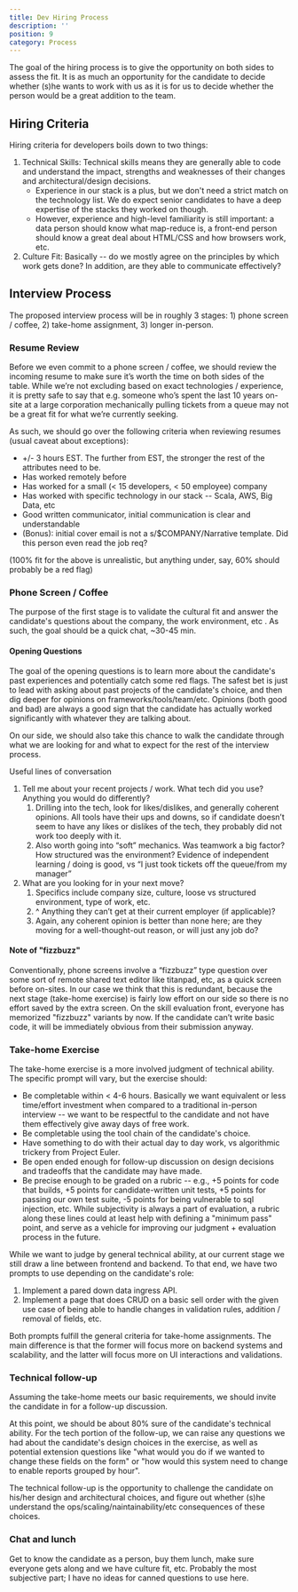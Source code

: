 ```yaml
---
title: Dev Hiring Process
description: ''
position: 9
category: Process
---
```


The goal of the hiring process is to give the opportunity on both sides to assess the fit. It is as much an opportunity for the candidate to decide whether (s)he wants
to work with us as it is for us to decide whether the person would be a great addition to the team.

## Hiring Criteria

Hiring criteria for developers boils down to two things:

1. Technical Skills: Technical skills means they are generally able to code and understand the impact, strengths and weaknesses of their changes and architectural/design decisions. 
    - Experience in our stack is a plus, but we don't need a strict match on the technology list. We do expect senior candidates 
      to have a deep expertise of the stacks they worked on though.
    - However, experience and high-level familiarity is still important: a data person should know what map-reduce is, a front-end person should know a great deal about HTML/CSS and how browsers work, etc.
2. Culture Fit: Basically -- do we mostly agree on the principles by which work gets done?  In addition, are they able to communicate effectively?

## Interview Process

The proposed interview process will be in roughly 3 stages: 1) phone screen / coffee, 2) take-home assignment, 3) longer in-person.

### Resume Review

Before we even commit to a phone screen / coffee, we should review the incoming resume to make sure it’s worth the time on both sides of the table. While we’re not excluding based on exact technologies / experience, it is pretty safe to say that e.g. someone who’s spent the last 10 years on-site at a large corporation mechanically pulling tickets from a queue may not be a great fit for what we’re currently seeking.

As such, we should go over the following criteria when reviewing resumes (usual caveat about exceptions):

- +/- 3 hours EST. The further from EST, the stronger the rest of the attributes need to be.
- Has worked remotely before
- Has worked for a small (< 15 developers, < 50 employee) company
- Has worked with specific technology in our stack -- Scala, AWS, Big Data, etc
- Good written communicator, initial communication is clear and understandable
- (Bonus): initial cover email is not a s/$COMPANY/Narrative template. Did this person even read the job req?

(100% fit for the above is unrealistic, but anything under, say, 60% should probably be a red flag)

### Phone Screen / Coffee

The purpose of the first stage is to validate the cultural fit and answer the candidate's questions about the company, the work environment, etc . As such, the goal should be a quick chat, ~30-45 min.

#### Opening Questions

The goal of the opening questions is to learn more about the candidate's past experiences and potentially catch some red flags. The safest bet is just to lead with asking about past projects of the candidate's choice, and then dig deeper for opinions on frameworks/tools/team/etc. Opinions (both good and bad) are always a good sign that the candidate has actually worked significantly with whatever they are talking about.

On our side, we should also take this chance to walk the candidate through what we are looking for and what to expect for the rest of the interview process.

Useful lines of conversation

1. Tell me about your recent projects / work. What tech did you use? Anything you would do differently?
    1. Drilling into the tech, look for likes/dislikes, and generally coherent opinions. All tools have their ups and downs, so if candidate doesn’t seem to have any likes or dislikes of the tech, they probably did not work too deeply with it.
    2. Also worth going into “soft” mechanics. Was teamwork a big factor? How structured was the environment? Evidence of independent learning / doing is good, vs “I just took tickets off the queue/from my manager”
2. What are you looking for in your next move?
    1. Specifics include company size, culture, loose vs structured environment, type of work, etc.
    2. ^ Anything they can’t get at their current employer (if applicable)?
    3. Again, any coherent opinion is better than none here; are they moving for a well-thought-out reason, or will just any job do?

#### Note of "fizzbuzz"

Conventionally, phone screens involve a “fizzbuzz” type question over some sort of remote shared text editor like titanpad, etc, as a quick screen before on-sites. In our case we think that this is redundant, because the next stage (take-home exercise) is fairly low effort on our side so there is no effort saved by the extra screen. On the skill evaluation front, everyone has memorized "fizzbuzz" variants by now. If the candidate can’t write basic code, it will be immediately obvious from their submission anyway.

### Take-home Exercise

The take-home exercise is a more involved judgment of technical ability. The specific prompt will vary, but the exercise should:

- Be completable within < 4-6 hours. Basically we want equivalent or less time/effort investment when compared to a traditional in-person interview -- we want to be respectful to the candidate and not have them effectively give away days of free work.
- Be completable using the tool chain of the candidate's choice.
- Have something to do with their actual day to day work, vs algorithmic trickery from Project Euler.
- Be open ended enough for follow-up discussion on design decisions and tradeoffs that the candidate may have made.
- Be precise enough to be graded on a rubric -- e.g., +5 points for code that builds, +5 points for candidate-written unit tests, +5 points for passing our own test suite, -5 points for being vulnerable to sql injection, etc. While subjectivity is always a part of evaluation, a rubric along these lines could at least help with defining a "minimum pass" point, and serve as a vehicle for improving our judgment + evaluation process in the future.

While we want to judge by general technical ability, at our current stage we still draw a line between frontend and backend. To that end, we have two prompts to use depending on the candidate's role:

1. Implement a pared down data ingress API. 
2. Implement a page that does CRUD on a basic sell order with the given use case of being able to handle changes in validation rules, addition / removal of fields, etc.

Both prompts fulfill the general criteria for take-home assignments. The main difference is that the former will focus more on backend systems and scalability, and the latter will focus more on UI interactions and validations.

### Technical follow-up

Assuming the take-home meets our basic requirements, we should invite the candidate in for a follow-up discussion.

At this point, we should be about 80% sure of the candidate's technical ability. For the tech portion of the follow-up, we can raise any questions we had about the candidate's design choices in the exercise, as well as potential extension questions like "what would you do if we wanted to change these fields on the form" or "how would this system need to change to enable reports grouped by hour".

The technical follow-up is the opportunity to challenge the candidate on his/her design and architectural choices, and figure out whether (s)he understand the ops/scaling/naintainability/etc consequences of these choices.

### Chat and lunch

Get to know the candidate as a person, buy them lunch, make sure everyone gets along and we have culture fit, etc. Probably the most subjective part; I have no ideas for canned questions to use here.